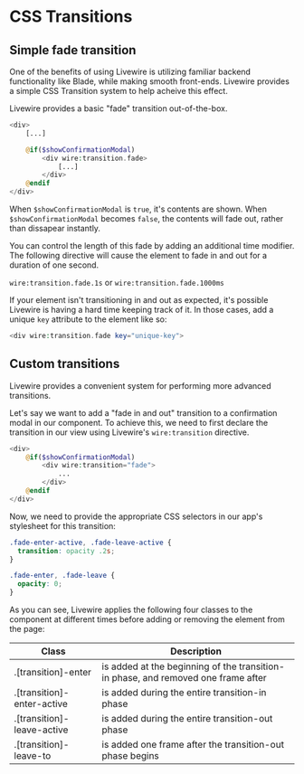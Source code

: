 # CSS Transitions

## Simple fade transition
One of the benefits of using Livewire is utilizing familiar backend functionality like Blade, while making smooth front-ends. Livewire provides a simple CSS Transition system to help acheive this effect.

Livewire provides a basic "fade" transition out-of-the-box.

```php
<div>
    [...]

    @if($showConfirmationModal)
        <div wire:transition.fade>
            [...]
        </div>
    @endif
</div>
```

When `$showConfirmationModal` is `true`, it's contents are shown. When `$showConfirmationModal` becomes `false`, the contents will fade out, rather than dissapear instantly.

You can control the length of this fade by adding an additional time modifier. The following directive will cause the element to fade in and out for a duration of one second.

`wire:transition.fade.1s` or `wire:transition.fade.1000ms`

<div title="Warning"><div title="Warning__content">

If your element isn't transitioning in and out as expected, it's possible Livewire is having a hard time keeping track of it. In those cases, add a unique `key` attribute to the element like so:

```php
<div wire:transition.fade key="unique-key">
```
</div></div>

## Custom transitions

Livewire provides a convenient system for performing more advanced transitions.

Let's say we want to add a "fade in and out" transition to a confirmation modal in our component. To achieve this, we need to first declare the transition in our view using Livewire's `wire:transition` directive.

```php
<div>
    @if($showConfirmationModal)
        <div wire:transition="fade">
            ...
        </div>
    @endif
</div>
```

Now, we need to provide the appropriate CSS selectors in our app's stylesheet for this transition:

```css
.fade-enter-active, .fade-leave-active {
  transition: opacity .2s;
}

.fade-enter, .fade-leave {
  opacity: 0;
}
```

As you can see, Livewire applies the following four classes to the component at different times before adding or removing the element from the page:

Class | Description
--- | ---
.[transition]-enter | is added at the beginning of the transition-in phase, and removed one frame after
.[transition]-enter-active | is added during the entire transition-in phase
.[transition]-leave-active | is added during the entire transition-out phase
.[transition]-leave-to | is added one frame after the transition-out phase begins
